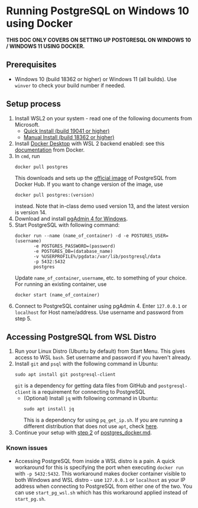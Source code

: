 # Running PostgreSQL on Windows 10 using Docker

**THIS DOC ONLY COVERS ON SETTING UP POSTGRESQL ON WINDOWS 10 / WINDOWS 11 USING DOCKER.**

## Prerequisites
 * Windows 10 (build 18362 or higher) or Windows 11 (all builds). Use ``winver`` to check your build number if needed.

## Setup process
 1. Install WSL2 on your system - read one of the following documents from Microsoft.
    * [Quick Install (build 19041 or higher)](https://docs.microsoft.com/en-us/windows/wsl/install)
    * [Manual Install (build 18362 or higher)](https://docs.microsoft.com/en-us/windows/wsl/install-manual)
 2. Install [Docker Desktop](https://desktop.docker.com/win/main/amd64/Docker%20Desktop%20Installer.exe) with WSL 2 backend enabled: see this [documentation](https://docs.docker.com/desktop/windows/wsl/) from Docker.
 3. In ``cmd``, run
    ```
    docker pull postgres
    ```
    This downloads and sets up the [official image](https://hub.docker.com/_/postgres) of PostgreSQL from Docker Hub. If you want to change version of the image, use
    ```
    docker pull postgres:(version)
    ```
    instead. Note that in-class demo used version 13, and the latest version is version 14.
 4. Download and install [pgAdmin 4 for Windows](https://www.pgadmin.org/download/pgadmin-4-windows/).
 5. Start PostgreSQL with following command:
    ```
    docker run --name (name_of_container) -d -e POSTGRES_USER=(username)
           -e POSTGRES_PASSWORD=(password)
           -e POSTGRES_DB=(database_name)
           -v %USERPROFILE%/pgdata:/var/lib/postgresql/data
           -p 5432:5432
           postgres
    ```
    Update ``name_of_container``, ``username``, etc. to something of your choice.
    For running an existing container, use
    ```
    docker start (name_of_container)
    ```
 6. Connect to PostgreSQL container using pgAdmin 4. Enter ``127.0.0.1`` or ``localhost`` for Host name/address. Use username and password from step 5. 


## Accessing PostgreSQL from WSL Distro
 1. Run your Linux Distro (Ubuntu by default) from Start Menu. This gives access to WSL ``bash``. Set username and password if you haven't already.
 2. Install ``git`` and ``psql`` with the following command in Ubuntu:
    ```
    sudo apt install git postgresql-client
    ```
    ``git`` is a dependency for getting data files from GitHub and ``postgresql-client`` is a requirement for connecting to PostgreSQL
     * (Optional) Install ``jq`` with following command in Ubuntu:
        ```
        sudo apt install jq
        ```
        This is a dependency for using ``pq_get_ip.sh``.
        If you are running a different distribution that does not use ``apt``, check [here](https://stedolan.github.io/jq/download/).
 3. Continue your setup with [step 2](../../postgres_docker.md#step-2-get-files-from-github) of [postgres_docker.md](../../postgres_docker.md).

### Known issues
* Accessing PostgreSQL from inside a WSL distro is a pain. A quick workaround for this is specifying the port when executing ``docker run`` with ``-p 5432:5432``. This workaround makes docker container visible to both Windows and WSL distro - use ``127.0.0.1`` or ``localhost`` as your IP address when connecting to PostgreSQL from either one of the two. You can use ``start_pg_wsl.sh`` which has this workaround applied instead of ``start_pg.sh``.